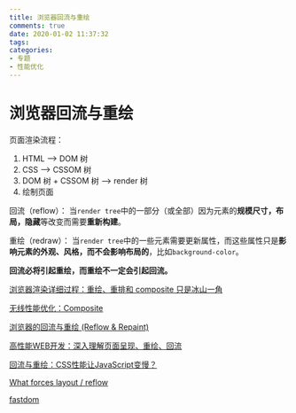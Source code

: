 ```yaml
---
title: 浏览器回流与重绘
comments: true
date: 2020-01-02 11:37:32
tags:
categories:
- 专题
- 性能优化
---
```


# 浏览器回流与重绘

页面渲染流程：

1. HTML --> DOM 树
2. CSS --> CSSOM 树
3. DOM 树 + CSSOM 树 --> render 树
4. 绘制页面

回流（reflow）：
当`render tree`中的一部分（或全部）因为元素的**规模尺寸，布局，隐藏**等改变而需要**重新构建**。

重绘（redraw）：
当`render tree`中的一些元素需要更新属性，而这些属性只是**影响元素的外观、风格，而不会影响布局的**，比如`background-color`。


**回流必将引起重绘，而重绘不一定会引起回流。**

[浏览器渲染详细过程：重绘、重排和 composite 只是冰山一角](https://juejin.im/entry/590801780ce46300617c89b8)

[无线性能优化：Composite](https://fed.taobao.org/blog/taofed/do71ct/performance-composite/?spm=taofed.homepage.header.8.7eab5ac88W3rwg)



[浏览器的回流与重绘 (Reflow & Repaint)](https://juejin.im/post/5a9923e9518825558251c96a)

[高性能WEB开发：深入理解页面呈现、重绘、回流](https://www.cnblogs.com/goloving/p/7545954.html)

[回流与重绘：CSS性能让JavaScript变慢？](https://www.zhangxinxu.com/wordpress/2010/01/%E5%9B%9E%E6%B5%81%E4%B8%8E%E9%87%8D%E7%BB%98%EF%BC%9Acss%E6%80%A7%E8%83%BD%E8%AE%A9javascript%E5%8F%98%E6%85%A2%EF%BC%9F/)

[What forces layout / reflow](https://gist.github.com/paulirish/5d52fb081b3570c81e3a)

[fastdom](https://github.com/wilsonpage/fastdom)